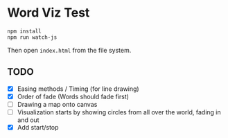 Word Viz Test
=============

```
npm install
npm run watch-js
```

Then open `index.html` from the file system.

## TODO

 - [X] Easing methods / Timing (for line drawing)
 - [X] Order of fade (Words should fade first)
 - [ ] Drawing a map onto canvas
 - [ ] Visualization starts by showing circles from all over the world, fading in and out
 - [X] Add start/stop

